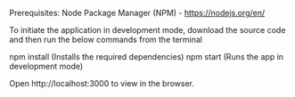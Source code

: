 Prerequisites:
Node Package Manager (NPM) - https://nodejs.org/en/

To initiate the application in development mode, download the source code and then run the below commands from the terminal 

npm install (Installs the required dependencies) 
npm start (Runs the app in development mode)

Open http://localhost:3000 to view in the browser.
